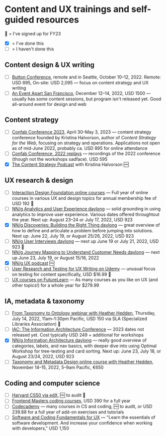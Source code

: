 # Content and UX trainings and self-guided resources

🌟 = I've signed up for FY23
- [x] = I've done this
- [ ] = I haven't done this

## Content design & UX writing

- [ ] [Button Conference](https://www.buttonconf.com/), remote and in Seattle, October 10–12, 2022. Remote: USD 895, On-site: USD 2,095 — focus on content strategy and UX writing
- [ ] [An Event Apart San Francisco](https://www.aneventapart.com/event/san-francisco-2022), December 12–14, 2022, USD 1500 — usually has some content sessions, but program isn't released yet. Good all-around event for design and web 

## Content strategy

- [ ] [Confab Conference 2023](https://www.confabevents.com/), April 30–May 3, 2023 — content strategy conference founded by Kristina Halvorson, author of _Content Strategy for the Web_, focusing on strategy and operations. Applications not open as of mid-June 2022, probably ca. USD 895 for online attendance
- [ ] [Confab Conference, 2022 replays](https://www.confabevents.com/2022-recap) — recordings of the 2022 conference (though not the workshops sadface). USD 595
- [x] [The Content Strategy Podcast](https://www.contentstrategy.com/episodes) with Kristina Halvorson 🆓

## UX research & design

- [ ] [Interaction Design Foundation online courses](https://www.interaction-design.org/courses?gclid=CjwKCAjwqauVBhBGEiwAXOepkVu98oFLy8Yrhyu98kccA0Dek1M_VhyY3otVtcStItcA_u7abAyyeBoCLOwQAvD_BwE) — Full year of online courses in various UX and design topics for annual membership fee of USD 192 🌟
- [ ] [NN/g Analytics and User Experience daylong](https://www.nngroup.com/training/course/3917/analytics-and-user-experience/) — solid grounding in using analytics to improve user experience. Various dates offered throughtout the year. Next up: August 23–24 or July 17, 2022, USD 923
- [x] [NN/g Discoveries: Building the Right Thing daylong](https://www.nngroup.com/courses/discoveries/) — great overview of how to define and articulate a problem before jumping into solutions. Next up: June 22, July 19, or August 25/26, 2022, USD 923
- [ ] [NN/g User Interviews daylong](https://www.nngroup.com/courses/user-interviews/) — next up June 19 or July 21, 2022, USD 923 🌟
- [ ] [NN/g Journey Mapping to Understand Customer Needs daylong](https://www.nngroup.com/courses/journey-mapping/) — next up June 23, July 19, or August 15/16, 2022
- [x] [NN/g UX podcast](https://podcasts.apple.com/us/podcast/nn-g-ux-podcast/id1527196035) 🆓
- [ ] [User Research and Testing for UX Writing on Udemy](https://www.udemy.com/course/user-research-and-testing-for-ux-writing/) — unusual focus on testing for content specifically, USD $16.99 🌟
- [ ] [UX courses on FutureLearn](https://www.futurelearn.com/experttracks/ux-user-design-research) — As many courses as you like on UX (and other topics!) for a whole year for $279.99

## IA, metadata & taxonomy

- [ ] [From Taxonomy to Ontology webinar with Heather Hedden](https://www.pathlms.com/sla/courses/43821/webinars/30332), Thursday, July 14, 2022, 11am–1:30pm Pacific, USD 150 via SLA (Specialized Libraries Association) 🌟
- [ ] [IAC: The Information Architecture Conference](https://www.theiaconference.com/) — 2023 dates not released yet. Cost typically USD 249 + additional for workshops
- [x] [NN/g Information Architecture daylong](https://www.nngroup.com/training/course/3860/information-architecture/) — really good overview of categories, labels, and nav basics, with deeper dive into using Optimal Workshop for tree-testing and card sorting. Next up: June 23, July 18, or August 23/24, 2022, USD 923
- [ ] [Taxonomy and Metadata Design online course with Heather Hedden](https://technologytransfer.it/events-mec/taxonomy-and-metadata-design-2/), November 14–15, 2022, 5–9am Pacific, €650

## Coding and computer science

- [ ] [Harvard CS50 via edX](https://pll.harvard.edu/course/cs50-introduction-computer-science?delta=0), 🆓 to audit 🌟
- [ ] [Frontend Masters coding courses](https://frontendmasters.com/), USD 390 for a full year
- [ ] [Codecademy](https://www.codecademy.com/) — many courses in CS and coding, 🆓 to audit, or USD 239.88 for a full year of add-on exercises and tutorials
- [ ] [Software and Coding Fundamentals for UX](https://www.uxdesigninstitute.com/courses/software-coding-fundamentals) — "Learn the essentials of software development. And increase your confidence when working with developers," USD 1,150
